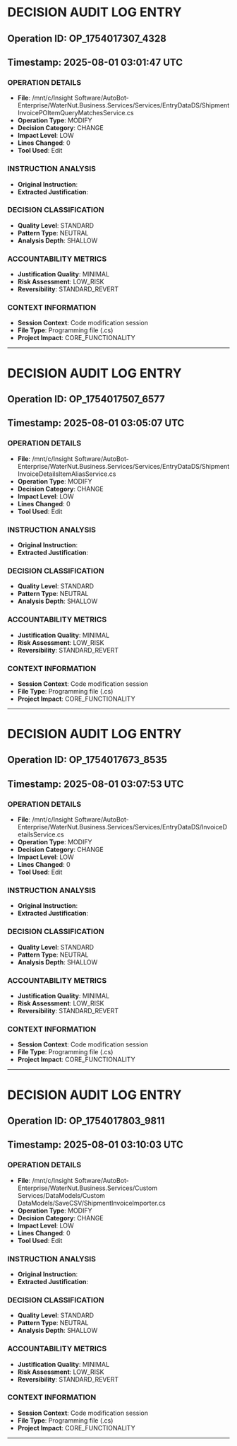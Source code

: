 # DECISION AUDIT LOG ENTRY
## Operation ID: OP_1754017307_4328
## Timestamp: 2025-08-01 03:01:47 UTC

### OPERATION DETAILS
- **File**: /mnt/c/Insight Software/AutoBot-Enterprise/WaterNut.Business.Services/Services/EntryDataDS/ShipmentInvoicePOItemQueryMatchesService.cs
- **Operation Type**: MODIFY
- **Decision Category**: CHANGE
- **Impact Level**: LOW
- **Lines Changed**: 0
- **Tool Used**: Edit

### INSTRUCTION ANALYSIS
- **Original Instruction**: 
- **Extracted Justification**: 

### DECISION CLASSIFICATION
- **Quality Level**: STANDARD
- **Pattern Type**: NEUTRAL
- **Analysis Depth**: SHALLOW

### ACCOUNTABILITY METRICS
- **Justification Quality**: MINIMAL
- **Risk Assessment**: LOW_RISK
- **Reversibility**: STANDARD_REVERT

### CONTEXT INFORMATION
- **Session Context**: Code modification session
- **File Type**: Programming file (.cs)
- **Project Impact**: CORE_FUNCTIONALITY

---
# DECISION AUDIT LOG ENTRY
## Operation ID: OP_1754017507_6577
## Timestamp: 2025-08-01 03:05:07 UTC

### OPERATION DETAILS
- **File**: /mnt/c/Insight Software/AutoBot-Enterprise/WaterNut.Business.Services/Services/EntryDataDS/ShipmentInvoiceDetailsItemAliasService.cs
- **Operation Type**: MODIFY
- **Decision Category**: CHANGE
- **Impact Level**: LOW
- **Lines Changed**: 0
- **Tool Used**: Edit

### INSTRUCTION ANALYSIS
- **Original Instruction**: 
- **Extracted Justification**: 

### DECISION CLASSIFICATION
- **Quality Level**: STANDARD
- **Pattern Type**: NEUTRAL
- **Analysis Depth**: SHALLOW

### ACCOUNTABILITY METRICS
- **Justification Quality**: MINIMAL
- **Risk Assessment**: LOW_RISK
- **Reversibility**: STANDARD_REVERT

### CONTEXT INFORMATION
- **Session Context**: Code modification session
- **File Type**: Programming file (.cs)
- **Project Impact**: CORE_FUNCTIONALITY

---
# DECISION AUDIT LOG ENTRY
## Operation ID: OP_1754017673_8535
## Timestamp: 2025-08-01 03:07:53 UTC

### OPERATION DETAILS
- **File**: /mnt/c/Insight Software/AutoBot-Enterprise/WaterNut.Business.Services/Services/EntryDataDS/InvoiceDetailsService.cs
- **Operation Type**: MODIFY
- **Decision Category**: CHANGE
- **Impact Level**: LOW
- **Lines Changed**: 0
- **Tool Used**: Edit

### INSTRUCTION ANALYSIS
- **Original Instruction**: 
- **Extracted Justification**: 

### DECISION CLASSIFICATION
- **Quality Level**: STANDARD
- **Pattern Type**: NEUTRAL
- **Analysis Depth**: SHALLOW

### ACCOUNTABILITY METRICS
- **Justification Quality**: MINIMAL
- **Risk Assessment**: LOW_RISK
- **Reversibility**: STANDARD_REVERT

### CONTEXT INFORMATION
- **Session Context**: Code modification session
- **File Type**: Programming file (.cs)
- **Project Impact**: CORE_FUNCTIONALITY

---
# DECISION AUDIT LOG ENTRY
## Operation ID: OP_1754017803_9811
## Timestamp: 2025-08-01 03:10:03 UTC

### OPERATION DETAILS
- **File**: /mnt/c/Insight Software/AutoBot-Enterprise/WaterNut.Business.Services/Custom Services/DataModels/Custom DataModels/SaveCSV/ShipmentInvoiceImporter.cs
- **Operation Type**: MODIFY
- **Decision Category**: CHANGE
- **Impact Level**: LOW
- **Lines Changed**: 0
- **Tool Used**: Edit

### INSTRUCTION ANALYSIS
- **Original Instruction**: 
- **Extracted Justification**: 

### DECISION CLASSIFICATION
- **Quality Level**: STANDARD
- **Pattern Type**: NEUTRAL
- **Analysis Depth**: SHALLOW

### ACCOUNTABILITY METRICS
- **Justification Quality**: MINIMAL
- **Risk Assessment**: LOW_RISK
- **Reversibility**: STANDARD_REVERT

### CONTEXT INFORMATION
- **Session Context**: Code modification session
- **File Type**: Programming file (.cs)
- **Project Impact**: CORE_FUNCTIONALITY

---
